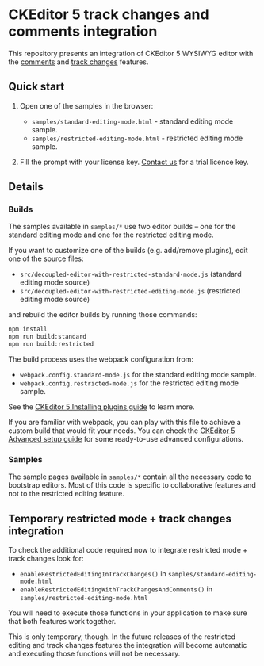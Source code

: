 # CKEditor 5 track changes and comments integration

This repository presents an integration of CKEditor 5 WYSIWYG editor with the
[comments](https://ckeditor.com/docs/ckeditor5/latest/features/collaboration/comments/comments.html) and [track changes](https://ckeditor.com/docs/ckeditor5/latest/features/collaboration/track-changes/track-changes.html)
features.

## Quick start

1. Open one of the samples in the browser:

	- `samples/standard-editing-mode.html` - standard editing mode sample.
	- `samples/restricted-editing-mode.html` - restricted editing mode sample.

1. Fill the prompt with your license key. [Contact us](https://ckeditor.com/contact/) for a trial licence key.

## Details

### Builds

The samples available in `samples/*` use two editor builds – one for the standard editing mode and one for the restricted editing mode.

If you want to customize one of the builds (e.g. add/remove plugins), edit one of the source files:

- `src/decoupled-editor-with-restricted-standard-mode.js` (standard editing mode source)
- `src/decoupled-editor-with-restricted-editing-mode.js` (restricted editing mode source)

and rebuild the editor builds by running those commands:

```bash
npm install
npm run build:standard
npm run build:restricted
```

The build process uses the webpack configuration from:

- `webpack.config.standard-mode.js` for the standard editing mode sample.
- `webpack.config.restricted-mode.js` for the restricted editing mode sample.

See the [CKEditor 5 Installing plugins guide](https://ckeditor.com/docs/ckeditor5/latest/builds/guides/integration/installing-plugins.html) to learn more.

If you are familiar with webpack, you can play with this file to achieve a custom build that would fit your needs. You can check the [CKEditor 5 Advanced setup guide](https://ckeditor.com/docs/ckeditor5/latest/builds/guides/integration/advanced-setup.html#webpack-configuration) for some ready-to-use advanced configurations.

### Samples

The sample pages available in `samples/*` contain all the necessary code to bootstrap editors. Most of this code is specific to collaborative features and not to the restricted editing feature.

## Temporary restricted mode + track changes integration

To check the additional code required now to integrate restricted mode + track changes look for:

* `enableRestrictedEditingInTrackChanges()` in `samples/standard-editing-mode.html`
* `enableRestrictedEditingWithTrackChangesAndComments()` in `samples/restricted-editing-mode.html`

You will need to execute those functions in your application to make sure that both features work together.

This is only temporary, though. In the future releases of the restricted editing and track changes features the integration will become automatic and executing those functions will not be necessary.